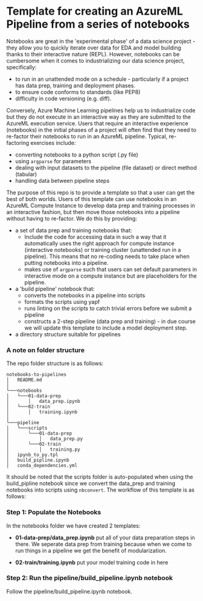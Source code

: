 # Template for creating an AzureML Pipeline from a series of notebooks

Notebooks are great in the 'experimental phase' of a data science project - they allow you to quickly iterate over data for EDA and model building thanks to their interactive nature (REPL). However, notebooks can be cumbersome when it comes to industrializing our data science project, specifically:

* to run in an unattended mode on a schedule - particularly if a project has data prep, training and deployment phases.
* to ensure code conforms to standards (like PEP8)
* difficulty in code versioning (e.g. diff). 

Conversely, Azure Machine Learning pipelines help us to industrialize code but they do not execute in an interactive way as they are submitted to the AzureML execution service. Users that require an interactive experience (notebooks) in the initial phases of a project will often find that they need to re-factor their notebooks to run in an AzureML pipeline. Typical, re-factoring exercises include:

* converting notebooks to a python script (.py file)
* using `argparse` for parameters
* dealing with input datasets to the pipeline (file dataset) or direct method (tabular)
* handling data between pipeline steps

The purpose of this repo is to provide a template so that a user can get the best of both worlds. Users of this template can use notebooks in an AzureML Compute Instance to develop data prep and training processes in an interactive fashion, but then move those notebooks into a pipeline without having to re-factor. We do this by providing:

*  a set of data prep and training notebooks that:
    * Include the code for accessing data in such a way that it automatically uses the right approach for compute instance (interactive notebooks) or training cluster (unattended run in a pipeline). This means that no re-coding needs to take place when putting notebooks into a pipeline.
    * makes use of `argparse` such that users can set default parameters in interactive mode on a compute instance but are placeholders for the pipeline.
* a 'build pipeline' notebook that:
    * converts the notebooks in a pipeline into scripts
    * formats the scripts using yapf
    * runs linting on the scripts to catch trivial errors before we submit a pipeline
    * constructs a 2-step pipeline (data prep and training) - in due course we will update this template to include a model deployment step.
* a directory structure suitable for pipelines

### A note on folder structure

The repo folder structure is as follows:

```
notebooks-to-pipelines
│   README.md
│
└───notebooks
│   └───01-data-prep
│       │   data_prep.ipynb
│   └───02-train
│       │   training.ipynb
│
└───pipeline
│   └───scripts
│       └───01-data-prep
│           │   data_prep.py
│       └───02-train
│           │   training.py
│   ipynb_to_py.tpl
│   build_pipline.ipynb
│   conda_dependencies.yml
```

It should be noted that the scripts folder is auto-populated when using the  build_pipline notebook since we convert the data_prep and training notebooks into scripts using `nbconvert`. The workflow of this template is as follows:

### Step 1: Populate the Notebooks

In the notebooks folder we have created 2 templates:

* __01-data-prep/data_prep.ipynb__ put all of your data preparation steps in there. We seperate data prep from training because when we come to run things in a pipeline we get the benefit of modularization.

* __02-train/training.ipynb__ put your model training code in here

### Step 2: Run the pipeline/build_pipeline.ipynb notebook

Follow the pipeline/build_pipeline.ipynb notebook.


